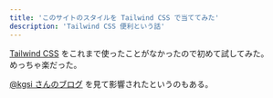 ```yaml
---
title: 'このサイトのスタイルを Tailwind CSS で当ててみた'
description: 'Tailwind CSS 便利という話'
---
```


[Tailwind CSS](https://tailwindcss.com/) をこれまで使ったことがなかったので初めて試してみた。  
めっちゃ楽だった。

[@kgsi さんのブログ](https://kgsi.me/articles/45202275-c441-4878-8543-58a99ae0656a) を見て影響されたというのもある。
